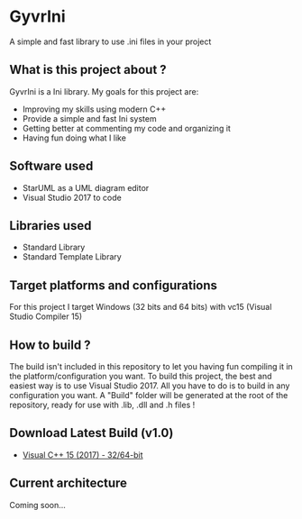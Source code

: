 # GyvrIni
A simple and fast library to use .ini files in your project

## What is this project about ?
GyvrIni is a Ini library. My goals for this project are:
- Improving my skills using modern C++
- Provide a simple and fast Ini system
- Getting better at commenting my code and organizing it
- Having fun doing what I like

## Software used
- StarUML as a UML diagram editor
- Visual Studio 2017 to code

## Libraries used
- Standard Library
- Standard Template Library

## Target platforms and configurations
For this project I target Windows (32 bits and 64 bits) with vc15 (Visual Studio Compiler 15)

## How to build ?
The build isn't included in this repository to let you having fun compiling it in the platform/configuration you want.
To build this project, the best and easiest way is to use Visual Studio 2017. All you have to do is to build in any configuration
you want. A "Build" folder will be generated at the root of the repository, ready for use with .lib, .dll and .h files !

## Download Latest Build (v1.0)
- [Visual C++ 15 (2017) - 32/64-bit](http://adrien-givry.com/download/gyvrini-1.0-windows-vc15.zip)

## Current architecture 
Coming soon...

